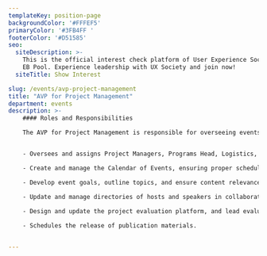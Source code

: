```yaml
---
templateKey: position-page
backgroundColor: '#FFFEF5'
primaryColor: '#3FB4FF '
footerColor: '#D51585'
seo:
  siteDescription: >-
    This is the official interest check platform of User Experience Society for
    EB Pool. Experience leadership with UX Society and join now!
  siteTitle: Show Interest

slug: /events/avp-project-management
title: "AVP for Project Management"
department: events
description: >-
    #### Roles and Responsibilities

    The AVP for Project Management is responsible for overseeing events and initiatives, including Flagship, Special, and Mentorship categories. This role involves managing workshops, seminars, and training sessions across all departments, as well as for their respective members. They should execute the following tasks:


    - Oversees and assigns Project Managers, Programs Head, Logistics, and Mentorship Project Managers

    - Create and manage the Calendar of Events, ensuring proper scheduling and coordination with the Marketing Department

    - Develop event goals, outline topics, and ensure content relevance and engagement.

    - Update and manage directories of hosts and speakers in collaboration with HR and Externals (Admin).

    - Design and update the project evaluation platform, and lead evaluation meetings.
    
    - Schedules the release of publication materials.


---
```


